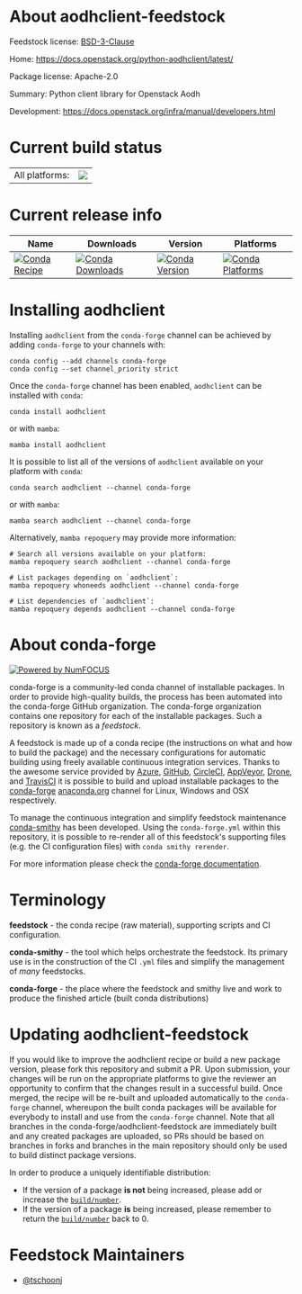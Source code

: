 About aodhclient-feedstock
==========================

Feedstock license: [BSD-3-Clause](https://github.com/conda-forge/aodhclient-feedstock/blob/main/LICENSE.txt)

Home: https://docs.openstack.org/python-aodhclient/latest/

Package license: Apache-2.0

Summary: Python client library for Openstack Aodh

Development: https://docs.openstack.org/infra/manual/developers.html

Current build status
====================


<table><tr><td>All platforms:</td>
    <td>
      <a href="https://dev.azure.com/conda-forge/feedstock-builds/_build/latest?definitionId=10094&branchName=main">
        <img src="https://dev.azure.com/conda-forge/feedstock-builds/_apis/build/status/aodhclient-feedstock?branchName=main">
      </a>
    </td>
  </tr>
</table>

Current release info
====================

| Name | Downloads | Version | Platforms |
| --- | --- | --- | --- |
| [![Conda Recipe](https://img.shields.io/badge/recipe-aodhclient-green.svg)](https://anaconda.org/conda-forge/aodhclient) | [![Conda Downloads](https://img.shields.io/conda/dn/conda-forge/aodhclient.svg)](https://anaconda.org/conda-forge/aodhclient) | [![Conda Version](https://img.shields.io/conda/vn/conda-forge/aodhclient.svg)](https://anaconda.org/conda-forge/aodhclient) | [![Conda Platforms](https://img.shields.io/conda/pn/conda-forge/aodhclient.svg)](https://anaconda.org/conda-forge/aodhclient) |

Installing aodhclient
=====================

Installing `aodhclient` from the `conda-forge` channel can be achieved by adding `conda-forge` to your channels with:

```
conda config --add channels conda-forge
conda config --set channel_priority strict
```

Once the `conda-forge` channel has been enabled, `aodhclient` can be installed with `conda`:

```
conda install aodhclient
```

or with `mamba`:

```
mamba install aodhclient
```

It is possible to list all of the versions of `aodhclient` available on your platform with `conda`:

```
conda search aodhclient --channel conda-forge
```

or with `mamba`:

```
mamba search aodhclient --channel conda-forge
```

Alternatively, `mamba repoquery` may provide more information:

```
# Search all versions available on your platform:
mamba repoquery search aodhclient --channel conda-forge

# List packages depending on `aodhclient`:
mamba repoquery whoneeds aodhclient --channel conda-forge

# List dependencies of `aodhclient`:
mamba repoquery depends aodhclient --channel conda-forge
```


About conda-forge
=================

[![Powered by
NumFOCUS](https://img.shields.io/badge/powered%20by-NumFOCUS-orange.svg?style=flat&colorA=E1523D&colorB=007D8A)](https://numfocus.org)

conda-forge is a community-led conda channel of installable packages.
In order to provide high-quality builds, the process has been automated into the
conda-forge GitHub organization. The conda-forge organization contains one repository
for each of the installable packages. Such a repository is known as a *feedstock*.

A feedstock is made up of a conda recipe (the instructions on what and how to build
the package) and the necessary configurations for automatic building using freely
available continuous integration services. Thanks to the awesome service provided by
[Azure](https://azure.microsoft.com/en-us/services/devops/), [GitHub](https://github.com/),
[CircleCI](https://circleci.com/), [AppVeyor](https://www.appveyor.com/),
[Drone](https://cloud.drone.io/welcome), and [TravisCI](https://travis-ci.com/)
it is possible to build and upload installable packages to the
[conda-forge](https://anaconda.org/conda-forge) [anaconda.org](https://anaconda.org/)
channel for Linux, Windows and OSX respectively.

To manage the continuous integration and simplify feedstock maintenance
[conda-smithy](https://github.com/conda-forge/conda-smithy) has been developed.
Using the ``conda-forge.yml`` within this repository, it is possible to re-render all of
this feedstock's supporting files (e.g. the CI configuration files) with ``conda smithy rerender``.

For more information please check the [conda-forge documentation](https://conda-forge.org/docs/).

Terminology
===========

**feedstock** - the conda recipe (raw material), supporting scripts and CI configuration.

**conda-smithy** - the tool which helps orchestrate the feedstock.
                   Its primary use is in the construction of the CI ``.yml`` files
                   and simplify the management of *many* feedstocks.

**conda-forge** - the place where the feedstock and smithy live and work to
                  produce the finished article (built conda distributions)


Updating aodhclient-feedstock
=============================

If you would like to improve the aodhclient recipe or build a new
package version, please fork this repository and submit a PR. Upon submission,
your changes will be run on the appropriate platforms to give the reviewer an
opportunity to confirm that the changes result in a successful build. Once
merged, the recipe will be re-built and uploaded automatically to the
`conda-forge` channel, whereupon the built conda packages will be available for
everybody to install and use from the `conda-forge` channel.
Note that all branches in the conda-forge/aodhclient-feedstock are
immediately built and any created packages are uploaded, so PRs should be based
on branches in forks and branches in the main repository should only be used to
build distinct package versions.

In order to produce a uniquely identifiable distribution:
 * If the version of a package **is not** being increased, please add or increase
   the [``build/number``](https://docs.conda.io/projects/conda-build/en/latest/resources/define-metadata.html#build-number-and-string).
 * If the version of a package **is** being increased, please remember to return
   the [``build/number``](https://docs.conda.io/projects/conda-build/en/latest/resources/define-metadata.html#build-number-and-string)
   back to 0.

Feedstock Maintainers
=====================

* [@tschoonj](https://github.com/tschoonj/)

